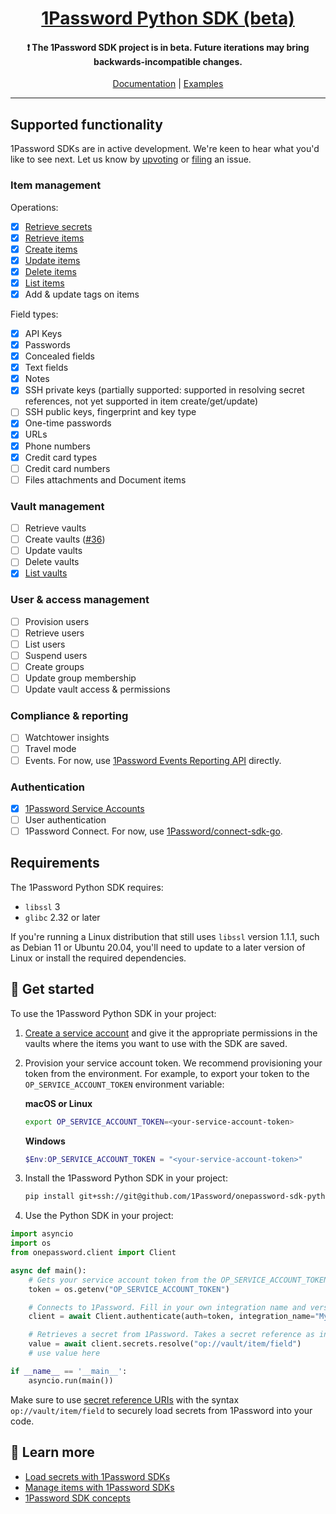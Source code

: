 <p align="center">
  <a href="https://1password.com">
      <h1 align="center">1Password Python SDK (beta)</h1>
  </a>
</p>

<p align="center">
 <h4 align="center"> ❗ The 1Password SDK project is in beta. Future iterations may bring backwards-incompatible changes.</h4>
</p>

<p align="center">
  <a href="https://developer.1password.com/docs/sdks/">Documentation</a> | <a href="https://github.com/1Password/onepassword-sdk-python/tree/main/example">Examples</a>
<br/>

---

## Supported functionality

1Password SDKs are in active development. We're keen to hear what you'd like to see next. Let us know by [upvoting](https://github.com/1Password/onepassword-sdk-python/issues) or [filing](https://github.com/1Password/onepassword-sdk-python/issues/new/choose) an issue.

### Item management

Operations:

- [x] [Retrieve secrets](https://developer.1password.com/docs/sdks/load-secrets)
- [x] [Retrieve items](https://developer.1password.com/docs/sdks/manage-items#get-an-item)
- [x] [Create items](https://developer.1password.com/docs/sdks/manage-items#create-an-item)
- [x] [Update items](https://developer.1password.com/docs/sdks/manage-items#edit-an-item)
- [x] [Delete items](https://developer.1password.com/docs/sdks/manage-items#delete-an-item)
- [x] [List items](https://developer.1password.com/docs/sdks/list-vaults-items/)
- [x] Add & update tags on items 

Field types:
- [x] API Keys
- [x] Passwords
- [x] Concealed fields
- [x] Text fields
- [x] Notes
- [x] SSH private keys (partially supported: supported in resolving secret references, not yet supported in item create/get/update)
- [ ] SSH public keys, fingerprint and key type
- [x] One-time passwords 
- [x] URLs
- [x] Phone numbers
- [x] Credit card types
- [ ] Credit card numbers
- [ ] Files attachments and Document items

### Vault management
- [ ] Retrieve vaults
- [ ] Create vaults ([#36](https://github.com/1Password/onepassword-sdk-python/issues/36))
- [ ] Update vaults
- [ ] Delete vaults
- [x] [List vaults](https://developer.1password.com/docs/sdks/list-vaults-items/)

### User & access management
- [ ] Provision users
- [ ] Retrieve users
- [ ] List users
- [ ] Suspend users
- [ ] Create groups
- [ ] Update group membership
- [ ] Update vault access & permissions

### Compliance & reporting
- [ ] Watchtower insights
- [ ] Travel mode
- [ ] Events. For now, use [1Password Events Reporting API](https://developer.1password.com/docs/events-api/) directly.

### Authentication

- [x] [1Password Service Accounts](https://developer.1password.com/docs/service-accounts/get-started/)
- [ ] User authentication
- [ ] 1Password Connect. For now, use [1Password/connect-sdk-go](https://github.com/1Password/connect-sdk-go).

## Requirements

The 1Password Python SDK requires:

- `libssl` 3
- `glibc` 2.32 or later

If you're running a Linux distribution that still uses `libssl` version 1.1.1, such as Debian 11 or Ubuntu 20.04, you'll need to update to a later version of Linux or install the required dependencies.

## 🚀 Get started

To use the 1Password Python SDK in your project:

1. [Create a service account](https://my.1password.com/developer-tools/infrastructure-secrets/serviceaccount/) and give it the appropriate permissions in the vaults where the items you want to use with the SDK are saved.
2. Provision your service account token. We recommend provisioning your token from the environment. For example, to export your token to the `OP_SERVICE_ACCOUNT_TOKEN` environment variable:

   **macOS or Linux**

   ```bash
   export OP_SERVICE_ACCOUNT_TOKEN=<your-service-account-token>
   ```

   **Windows**

   ```powershell
   $Env:OP_SERVICE_ACCOUNT_TOKEN = "<your-service-account-token>"
   ```

3. Install the 1Password Python SDK in your project:

   ```bash
   pip install git+ssh://git@github.com/1Password/onepassword-sdk-python.git@v0.1.0-beta.9
   ```

4. Use the Python SDK in your project:

```python
import asyncio
import os
from onepassword.client import Client

async def main():
    # Gets your service account token from the OP_SERVICE_ACCOUNT_TOKEN environment variable.
    token = os.getenv("OP_SERVICE_ACCOUNT_TOKEN")

    # Connects to 1Password. Fill in your own integration name and version.
    client = await Client.authenticate(auth=token, integration_name="My 1Password Integration", integration_version="v1.0.0")

    # Retrieves a secret from 1Password. Takes a secret reference as input and returns the secret to which it points.
    value = await client.secrets.resolve("op://vault/item/field")
    # use value here

if __name__ == '__main__':
    asyncio.run(main())

```

Make sure to use [secret reference URIs](https://developer.1password.com/docs/cli/secrets-reference-syntax/) with the syntax `op://vault/item/field` to securely load secrets from 1Password into your code.

## 📖 Learn more

- [Load secrets with 1Password SDKs](https://developer.1password.com/docs/sdks/load-secrets)
- [Manage items with 1Password SDKs](https://developer.1password.com/docs/sdks/manage-items)
- [1Password SDK concepts](https://developer.1password.com/docs/sdks/concepts)

